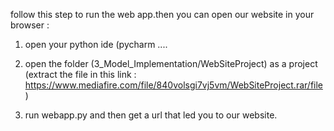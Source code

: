 follow this step to run the web app.then you can open our website in your browser :

1) open your python ide (pycharm ....

2) open the folder (3_Model_Implementation/WebSiteProject) as a project (extract the file in this link : https://www.mediafire.com/file/840volsgi7vj5vm/WebSiteProject.rar/file)

3) run webapp.py and then get a url that led you to our website.
